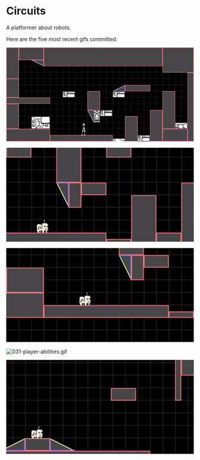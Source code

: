 # Circuits
A platformer about robots.

Here are the five most recent gifs committed:

![034-block-art.gif](gifs/034-block-art.gif?raw=true "034-block-art")

![033-flying-animations.gif](gifs/033-flying-animations.gif?raw=true "033-flying-animations")

![032-lil-guy-animations.gif](gifs/032-lil-guy-animations.gif?raw=true "032-lil-guy-animations")

![031-player-abilities.gif](gifs/031-player-abilities.gif?raw=true "031-player-abilities")

![030-player-types.gif](gifs/030-player-types.gif?raw=true "030-player-types")
